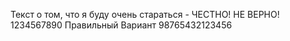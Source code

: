 Текст о том, что я буду очень стараться - ЧЕСТНО!
НЕ ВЕРНО!
1234567890
Правильный Вариант
98765432123456
